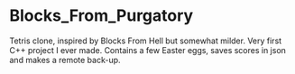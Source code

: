 # Blocks_From_Purgatory
Tetris clone, inspired by Blocks From Hell but somewhat milder. Very first C++ project I ever made. Contains a few Easter eggs, saves scores in json and makes a remote back-up.  
